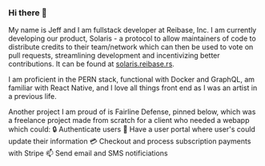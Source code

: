 ### Hi there 👋

My name is Jeff and I am fullstack developer at Reibase, Inc. I am currently developing our product, Solaris - a protocol to allow maintainers of code to distribute credits to their team/network which can then be used to vote on pull requests, streamlining development and incentivizing better contributions. It can be found at [solaris.reibase.rs](https://solaris.reibase.rs).


I am proficient in the PERN stack, functional with Docker and GraphQL, am familiar with React Native, and I love all things front end as I was an artist in a previous life.

Another project I am proud of is Fairline Defense, pinned below, which was a freelance project made from scratch for a client who needed a webapp which could: 
🔒 Authenticate users
👤 Have a user portal where user's could update their information 
💳 Checkout and process subscription payments with Stripe
📫 Send email and SMS notificiations 
